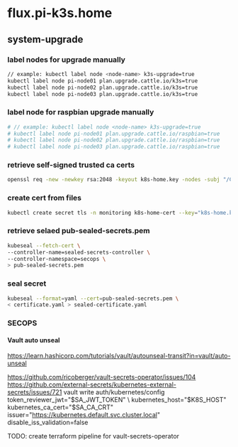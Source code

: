 # flux.pi-k3s.home

## system-upgrade
### label nodes for upgrade manually
```sh
// example: kubectl label node <node-name> k3s-upgrade=true
kubectl label node pi-node01 plan.upgrade.cattle.io/k3s=true
kubectl label node pi-node02 plan.upgrade.cattle.io/k3s=true
kubectl label node pi-node03 plan.upgrade.cattle.io/k3s=true
```

### label node for raspbian upgrade manually
```sh
# // example: kubectl label node <node-name> k3s-upgrade=true
# kubectl label node pi-node01 plan.upgrade.cattle.io/raspbian=true
# kubectl label node pi-node02 plan.upgrade.cattle.io/raspbian=true
# kubectl label node pi-node03 plan.upgrade.cattle.io/raspbian=true
```

### retrieve self-signed trusted ca certs
```sh
openssl req -new -newkey rsa:2048 -keyout k8s-home.key -nodes -subj "/CN=*.k8s.home" |   curl -v -fk --data-binary @- -o k8s-home.crt "https://cubietruck/sign?ns=*.k8s.home"
```

### create cert from files
```sh
kubectl create secret tls -n monitoring k8s-home-cert --key="k8s-home.key" --cert="k8s-home.crt" --dry-run=client -o yaml > k8s-home-cert.yaml
```

### retrieve selaed pub-sealed-secrets.pem
```sh
kubeseal --fetch-cert \
--controller-name=sealed-secrets-controller \
--controller-namespace=secops \
> pub-sealed-secrets.pem
```

### seal secret
```sh
kubeseal --format=yaml --cert=pub-sealed-secrets.pem \
< certificate.yaml > sealed-certificate.yaml
```

### SECOPS
#### Vault auto unseal
https://learn.hashicorp.com/tutorials/vault/autounseal-transit?in=vault/auto-unseal



https://github.com/ricoberger/vault-secrets-operator/issues/104
https://github.com/external-secrets/kubernetes-external-secrets/issues/721
vault write auth/kubernetes/config \
    token_reviewer_jwt="$SA_JWT_TOKEN" \
    kubernetes_host="$K8S_HOST" \
    kubernetes_ca_cert="$SA_CA_CRT" \
    issuer="https://kubernetes.default.svc.cluster.local" \
    disable_iss_validation=false

TODO: create terraform pipeline for vault-secrets-operator


<!-- BEGIN_TF_DOCS -->
<!-- END_TF_DOCS -->
